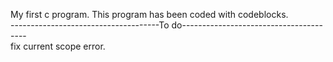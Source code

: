 My first c program.
This program has been coded with codeblocks. <br />
-------------------------------------To do--------------------------------------- <br />
fix current scope error.

